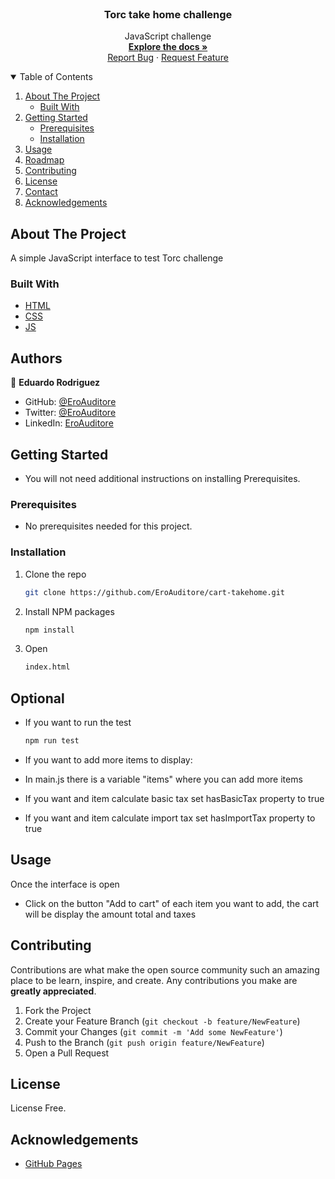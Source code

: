 <br />
<p align="center">

  <h3 align="center">Torc take home challenge</h3>

  <p align="center">
   JavaScript challenge
    <br />
    <a href="#"><strong>Explore the docs »</strong></a>
    <br />
    <a href="https://github.com/EroAuditore/cart-takehome/issues">Report Bug</a>
    ·
    <a href="https://github.com/EroAuditore/cart-takehome/issues">Request Feature</a>
  </p>
</p>

<details open="open">
  <summary>Table of Contents</summary>
  <ol>
    <li>
      <a href="#about-the-project">About The Project</a>
      <ul>
        <li><a href="#built-with">Built With</a></li>
      </ul>
    </li>
    <li>
      <a href="#getting-started">Getting Started</a>
      <ul>
        <li><a href="#prerequisites">Prerequisites</a></li>
        <li><a href="#installation">Installation</a></li>
      </ul>
    </li>
    <li><a href="#usage">Usage</a></li>
    <li><a href="#roadmap">Roadmap</a></li>
    <li><a href="#contributing">Contributing</a></li>
    <li><a href="#license">License</a></li>
    <li><a href="#contact">Contact</a></li>
    <li><a href="#acknowledgements">Acknowledgements</a></li>
  </ol>
</details>

## About The Project

A simple JavaScript interface to test Torc challenge

### Built With

- [HTML](https://www.w3schools.com/html/)
- [CSS](https://www.w3schools.com/css/)
- [JS](https://www.javascript.com/)

## Authors

👤 **Eduardo Rodriguez**

- GitHub: [@EroAuditore](https://github.com/EroAuditore)
- Twitter: [@EroAuditore](https://twitter.com/EroAuditore)
- LinkedIn: [EroAuditore](https://www.linkedin.com/in/EroAuditore/)

## Getting Started

- You will not need additional instructions on installing Prerequisites.

### Prerequisites

- No prerequisites needed for this project.

### Installation

1. Clone the repo
   ```sh
   git clone https://github.com/EroAuditore/cart-takehome.git
   ```
2. Install NPM packages
   ```sh
   npm install
   ```
3. Open
   ```sh
   index.html
   ```

## Optional

- If you want to run the test

  ```sh
  npm run test
  ```

- If you want to add more items to display:
- In main.js there is a variable "items" where you can add more items
- If you want and item calculate basic tax set hasBasicTax property to true
- If you want and item calculate import tax set hasImportTax property to true

## Usage

Once the interface is open

- Click on the button "Add to cart" of each item you want to add, the cart will be display the amount total and taxes

## Contributing

Contributions are what make the open source community such an amazing place to be learn, inspire, and create. Any contributions you make are **greatly appreciated**.

1. Fork the Project
2. Create your Feature Branch (`git checkout -b feature/NewFeature`)
3. Commit your Changes (`git commit -m 'Add some NewFeature'`)
4. Push to the Branch (`git push origin feature/NewFeature`)
5. Open a Pull Request

## License

License Free.

## Acknowledgements

- [GitHub Pages](https://pages.github.com)
